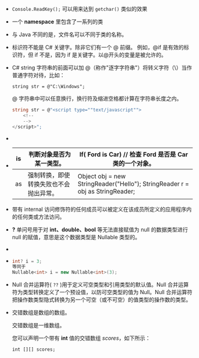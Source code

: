 + `Console.ReadKey();` 可以用来达到 `getchar()` 类似的效果

+ 一个 **namespace** 里包含了一系列的类

+ 与 Java 不同的是，文件名可以不同于类的名称。

+ 标识符不能是 C# 关键字。除非它们有一个 @ 前缀。 例如，@if 是有效的标识符，但 if 不是，因为 if 是关键字。以@开头的变量是被允许的。

+ C# string 字符串的前面可以加 @（称作"逐字字符串"）将转义字符（\）当作普通字符对待，比如：

  ```
  string str = @"C:\Windows";
  ```

  @ 字符串中可以任意换行，换行符及缩进空格都计算在字符串长度之内。

  ```c#
  string str = @"<script type=""text/javascript"">
      <!--
      -->
  </script>";
  ```

+ 

+ | is   | 判断对象是否为某一类型。               | If( Ford is Car) // 检查 Ford 是否是 Car 类的一个对象。      |
  | ---- | -------------------------------------- | ------------------------------------------------------------ |
  | as   | 强制转换，即使转换失败也不会抛出异常。 | Object obj = new StringReader("Hello"); StringReader r = obj as StringReader; |

+ 带有 internal 访问修饰符的任何成员可以被定义在该成员所定义的应用程序内的任何类或方法访问。

+ **?** 单问号用于对 **int、double、bool** 等无法直接赋值为 null 的数据类型进行 null 的赋值，意思是这个数据类型是 Nullable 类型的。

+ 

+ ```c#
  int? i = 3;
  等同于
  Nullable<int> i = new Nullable<int>(3);
  ```

+ Null 合并运算符( `??` )用于定义可空类型和引用类型的默认值。Null 合并运算符为类型转换定义了一个预设值，以防可空类型的值为 Null。Null 合并运算符把操作数类型隐式转换为另一个可空（或不可空）的值类型的操作数的类型。

+ 交错数组是数组的数组。

  交错数组是一维数组。

  您可以声明一个带有 **int** 值的交错数组 *scores*，如下所示：

  ```
  int [][] scores;
  ```